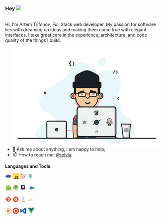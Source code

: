 ### Hey <img src="https://media.giphy.com/media/hvRJCLFzcasrR4ia7z/giphy.gif" width="22px"> 
<br />
Hi, I'm Artem Trifonov, Full Stack web developer. My passion for software lies with dreaming up ideas and making them come true with elegant interfaces. I take great care in the experience, architecture, and code quality of the things I build.

<p align="center">
<img align="right" alt="GIF" src="https://github.com/telvla/telvla/raw/master/assets/anim.gif" width="480" height="320" />

- 💬 Ask me about anything, I am happy to help;
- 📫 How to reach me: [@telvla](https://t.me/telvla);

**Languages and Tools:**

<code><img height="20" src="https://github.com/telvla/telvla/raw/master/assets/php.svg"></code>
<code><img height="20" src="https://github.com/telvla/telvla/raw/master/assets/javascript.svg"></code>
<code><img height="20" src="https://github.com/telvla/telvla/raw/master/assets/laravel.svg"></code>
<code><img height="20" src="https://github.com/telvla/telvla/raw/master/assets/golang.png"></code>

<code><img height="20" src="https://github.com/telvla/telvla/raw/master/assets/android.png"></code>
<code><img height="20" src="https://github.com/telvla/telvla/raw/master/assets/android_studio.png"></code>
<code><img height="20" src="https://github.com/telvla/telvla/raw/master/assets/bootstrap.png"></code>
<code><img height="20" src="https://github.com/telvla/telvla/raw/master/assets/docker.png"></code>

<code><img height="20" src="https://github.com/telvla/telvla/raw/master/assets/git.png"></code>
<code><img height="20" src="https://github.com/telvla/telvla/raw/master/assets/html.png"></code>
<code><img height="20" src="https://github.com/telvla/telvla/raw/master/assets/java.png"></code>
<code><img height="20" src="https://github.com/telvla/telvla/raw/master/assets/mysql.svg"></code>

<code><img height="20" src="https://github.com/telvla/telvla/raw/master/assets/rabbit.png"></code>
<code><img height="20" src="https://github.com/telvla/telvla/raw/master/assets/ubuntu.png"></code>
<code><img height="20" src="https://github.com/telvla/telvla/raw/master/assets/vscode.png"></code>
<code><img height="20" src="https://github.com/telvla/telvla/raw/master/assets/vue.svg"></code>

<br />
<br />
<br />
